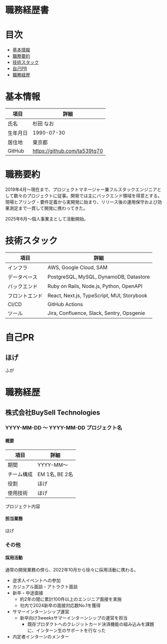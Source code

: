 # 職務経歴書

# 目次

- [基本情報](#基本情報)
- [職務要約](#職務要約)
- [技術スタック](#技術スタック)
- [自己PR](#自己pr)
- [職務経歴](#職務経歴)

# 基本情報

|項目|詳細|
|---|---|
|氏名|杉田 なお|
|生年月日|1990-07-30|
|居住地|東京都|
|GitHub|https://github.com/ta539tg70|

# 職務要約

2019年4月〜現在まで、プロジェクトマネージャー兼フルスタックエンジニアとして数々のプロジェクトに従事。開発では主にバックエンド領域を得意とする。  
現場ヒアリング・要件定義から実開発に始まり、リリース後の運用保守および効果測定まで一貫して開発に携わってきた。

2025年6月〜個人事業主として活動開始。

# 技術スタック

|項目|詳細|
|---|---|
|インフラ|AWS, Google Cloud, SAM|
|データベース|PostgreSQL, MySQL, DynamoDB, Datastore|
|バックエンド|Ruby on Rails, Node.js, Python, OpenAPI|
|フロントエンド|React, Next.js, TypeScript, MUI, Storybook|
|CI/CD|GitHub Actions|
|ツール|Jira, Confluence, Slack, Sentry, Opsgenie|

# 自己PR

## ほげ

ふが

# 職務経歴

## 株式会社BuySell Technologies

### YYYY-MM-DD 〜 YYYY-MM-DD プロジェクト名

#### 概要

|項目|詳細|
|---|---|
|期間|YYYY-MM〜|
|チーム構成|EM 1名, BE 2名|
|役割|ほげ|
|使用技術|ほげ|

プロジェクト内容

#### 担当業務

ほげ

### その他

#### 採用活動

通常の開発業務の傍ら、2022年10月から徐々に採用活動に携わる。

- 逆求人イベントへの参加
- カジュアル面談・アトラクト面談
- 新卒・中途面接
  - 約2年の間に累計100件以上のエンジニア面接を実施
  - 社内で2024新卒の面接対応数No.1を獲得
- サマーインターンシップ運営
  - 新卒向け3weeksサマーインターンシップの運営を担当
    - 既存プロダクトへのクレジットカード決済機能の組み込みを課題に、インターン生のサポートを行なった
- 内定者インターンのメンター
